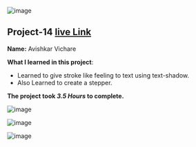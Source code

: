 ![image](https://img.shields.io/badge/project-14-red)

## Project-14  [live Link](https://dance-page.netlify.app/)

**Name:** Avishkar Vichare

**What I learned in this project**:

  - Learned to give stroke like feeling to text using text-shadow.
  - Also Learned to create a stepper.


**The project took ***3.5 Hours*** to complete.** 

![image](https://img.shields.io/badge/INeuron-LearnCodeOnline-brightgreen)

![image](https://img.shields.io/badge/Full%20stack%20JS%20bootcamp-Hitesh%20Chaudhary-lightgrey)


![image](https://github.com/AvishkarVichare/project-1/blob/master/11.png)
